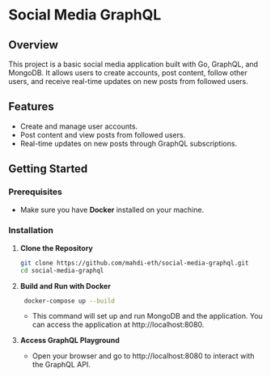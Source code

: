 # Social Media GraphQL

## Overview

This project is a basic social media application built with Go, GraphQL, and MongoDB. It allows users to create accounts, post content, follow other users, and receive real-time updates on new posts from followed users.

## Features

- Create and manage user accounts.
- Post content and view posts from followed users.
- Real-time updates on new posts through GraphQL subscriptions.

## Getting Started

### Prerequisites

- Make sure you have **Docker** installed on your machine.

### Installation

1. **Clone the Repository**

   ```bash
   git clone https://github.com/mahdi-eth/social-media-graphql.git
   cd social-media-graphql
   ```

2. **Build and Run with Docker**

   ```bash
    docker-compose up --build
   ```
    - This command will set up and run MongoDB and the application. You can access the application at http://localhost:8080.

3. **Access GraphQL Playground**
    - Open your browser and go to http://localhost:8080 to interact with the GraphQL API.
